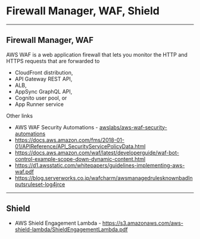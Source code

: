 # Firewall Manager, WAF, Shield

---
## Firewall Manager, WAF

AWS WAF is a web application firewall that lets you monitor the HTTP and HTTPS requests that are forwarded to
- CloudFront distribution,
- API Gateway REST API,
- ALB,
- AppSync GraphQL API,
- Cognito user pool, or
- App Runner service

Other links
- AWS WAF Security Automations - [awslabs/aws-waf-security-automations](https://github.com/awslabs/aws-waf-security-automations)
- https://docs.aws.amazon.com/fms/2018-01-01/APIReference/API_SecurityServicePolicyData.html
- https://docs.aws.amazon.com/waf/latest/developerguide/waf-bot-control-example-scope-down-dynamic-content.html
- https://d1.awsstatic.com/whitepapers/guidelines-implementing-aws-waf.pdf
- https://blog.serverworks.co.jp/wafcharm/awsmanagedrulesknownbadInputsruleset-log4jrce

---
## Shield
- AWS Shield Engagement Lambda - https://s3.amazonaws.com/aws-shield-lambda/ShieldEngagementLambda.pdf
